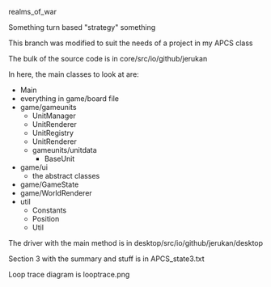 realms_of_war

Something turn based "strategy" something

This branch was modified to suit the needs of a project in my APCS class

The bulk of the source code is in core/src/io/github/jerukan

In here, the main classes to look at are:
- Main
- everything in game/board file
- game/gameunits
    - UnitManager
    - UnitRenderer
    - UnitRegistry
    - UnitRenderer
    - gameunits/unitdata
        - BaseUnit
- game/ui
    - the abstract classes 
- game/GameState
- game/WorldRenderer
- util
    - Constants
    - Position
    - Util

The driver with the main method is in desktop/src/io/github/jerukan/desktop

Section 3 with the summary and stuff is in APCS_state3.txt

Loop trace diagram is looptrace.png
